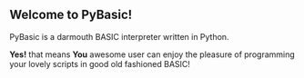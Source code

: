## Welcome to PyBasic!

PyBasic is a darmouth BASIC interpreter written in Python.

**Yes!** that means **You** awesome user can enjoy the pleasure of programming 
your lovely scripts in good old fashioned BASIC!